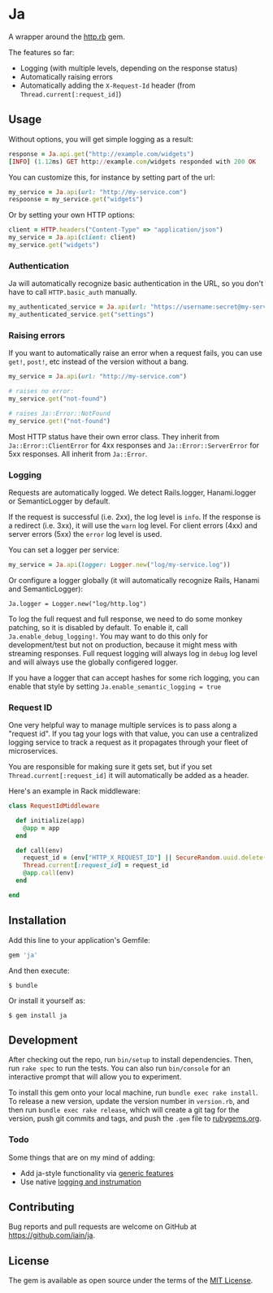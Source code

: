 # Ja

A wrapper around the [http.rb](https://github.com/httprb/http) gem.

The features so far:

* Logging (with multiple levels, depending on the response status)
* Automatically raising errors
* Automatically adding the `X-Request-Id` header (from `Thread.current[:request_id]`)

## Usage

Without options, you will get simple logging as a result:

``` ruby
response = Ja.api.get("http://example.com/widgets")
[INFO] (1.12ms) GET http://example.com/widgets responded with 200 OK
```

You can customize this, for instance by setting part of the url:

``` ruby
my_service = Ja.api(url: "http://my-service.com")
respoonse = my_service.get("widgets")
```


Or by setting your own HTTP options:

``` ruby
client = HTTP.headers("Content-Type" => "application/json")
my_service = Ja.api(client: client)
my_service.get("widgets")
```

### Authentication

Ja will automatically recognize basic authentication in the URL, so you don't have to call `HTTP.basic_auth` manually.

``` ruby
my_authenticated_service = Ja.api(url: "https://username:secret@my-service.com")
my_authenticated_service.get("settings")
```

### Raising errors

If you want to automatically raise an error when a request fails, you can use `get!`, `post!`, etc instead of the version without a bang.

``` ruby
my_service = Ja.api(url: "http://my-service.com")

# raises no error:
my_service.get("not-found")

# raises Ja::Error::NotFound
my_service.get!("not-found")
```

Most HTTP status have their own error class. They inherit from `Ja::Error::ClientError` for 4xx responses and `Ja::Error::ServerError` for 5xx responses. All inherit from `Ja::Error`.

### Logging

Requests are automatically logged. We detect Rails.logger, Hanami.logger or SemanticLogger by default.

If the request is successful (i.e. 2xx), the log level is `info`. If the response is a redirect (i.e. 3xx), it will use the `warn` log level. For client errors (4xx) and server errors (5xx) the `error` log level is used.

You can set a logger per service:

``` ruby
my_service = Ja.api(logger: Logger.new("log/my-service.log"))
```

Or configure a logger globally (it will automatically recognize Rails, Hanami and SemanticLogger):

```
Ja.logger = Logger.new("log/http.log")
```

To log the full request and full response, we need to do some monkey patching, so it is disabled by default. To enable it, call `Ja.enable_debug_logging!`. You may want to do this only for development/test but not on production, because it might mess with streaming responses. Full request logging will always log in `debug` log level and will always use the globally configered logger.

If you have a logger that can accept hashes for some rich logging, you can enable that style by setting `Ja.enable_semantic_logging = true`

### Request ID

One very helpful way to manage multiple services is to pass along a "request id". If you tag your logs with that value, you can use a centralized logging service to track a request as it propagates through your fleet of microservices.

You are responsible for making sure it gets set, but if you set `Thread.current[:request_id]` it will automatically be added as a header.

Here's an example in Rack middleware:

``` ruby
class RequestIdMiddleware

  def initialize(app)
    @app = app
  end

  def call(env)
    request_id = (env["HTTP_X_REQUEST_ID"] || SecureRandom.uuid.delete("-"))
    Thread.current[:request_id] = request_id
    @app.call(env)
  end

end
```

## Installation

Add this line to your application's Gemfile:

```ruby
gem 'ja'
```

And then execute:

    $ bundle

Or install it yourself as:

    $ gem install ja

## Development

After checking out the repo, run `bin/setup` to install dependencies. Then, run `rake spec` to run the tests. You can also run `bin/console` for an interactive prompt that will allow you to experiment.

To install this gem onto your local machine, run `bundle exec rake install`. To release a new version, update the version number in `version.rb`, and then run `bundle exec rake release`, which will create a git tag for the version, push git commits and tags, and push the `.gem` file to [rubygems.org](https://rubygems.org).

### Todo

Some things that are on my mind of adding:

* Add ja-style functionality via [generic features](https://github.com/httprb/http/pull/482)
* Use native [logging and instrumation](https://github.com/httprb/http/pull/499)

## Contributing

Bug reports and pull requests are welcome on GitHub at https://github.com/iain/ja.

## License

The gem is available as open source under the terms of the [MIT License](https://opensource.org/licenses/MIT).
